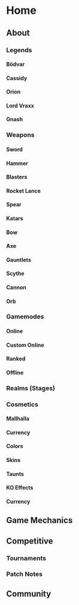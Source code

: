 # Home
## About
### Legends
#### Bödvar
#### Cassidy
#### Orion
#### Lord Vraxx
#### Gnash
### Weapons
#### Sword
#### Hammer
#### Blasters
#### Rocket Lance
#### Spear
#### Katars
#### Bow
#### Axe
#### Gauntlets
#### Scythe
#### Cannon
#### Orb
### Gamemodes
#### Online
#### Custom Online
#### Ranked
#### Offline
### Realms (Stages)
### Cosmetics
#### Mallhalla
#### Currency
#### Colors
#### Skins
#### Taunts
#### KO Effects
#### Currency
## Game Mechanics
## Competitive
### Tournaments
### Patch Notes
## Community